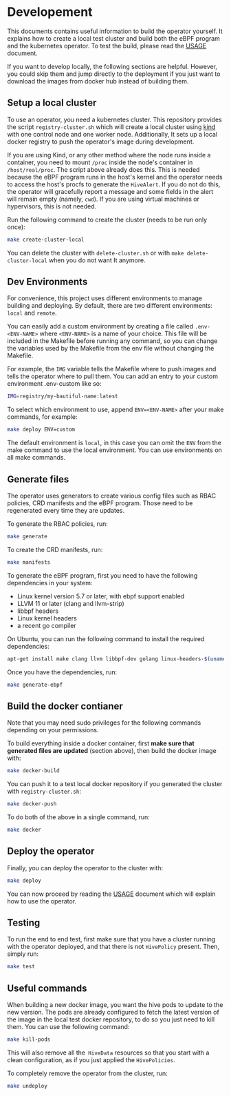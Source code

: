 # Developement

This documents contains useful information to build the operator
yourself. It explains how to create a local test cluster and build
both the eBPF program and the kubernetes operator. To test the build,
please read the [USAGE](./USAGE.md) document.

If you want to develop locally, the following sections are
helpful. However, you could skip them and jump directly to the
deployment if you just want to download the images from docker hub
instead of building them.

## Setup a local cluster

To use an operator, you need a kubernetes cluster. This repository
provides the script `registry-cluster.sh` which will create a local
cluster using [kind](https://github.com/kubernetes-sigs/kind) with one
control node and one worker node. Additionally, It sets up a local
docker registry to push the operator's image during development.

If you are using Kind, or any other method where the node runs inside
a container, you need to mount `/proc` inside the node's container in
`/host/real/proc`. The script above already does this. This is needed
because the eBPF program runs in the host's kernel and the operator
needs to access the host's procfs to generate the `HiveAlert`. If you
do not do this, the operator will gracefully report a message and some
fields in the alert will remain empty (namely, `cwd`). If you are
using virtual machines or hypervisors, this is not needed.

Run the following command to create the cluster (needs to be run only
once):

```bash
make create-cluster-local
```

You can delete the cluster with `delete-cluster.sh` or with
`make delete-cluster-local` when you do not want It anymore.

## Dev Environments

For convenience, this project uses different environments to manage
building and deploying. By default, there are two different
environments: `local` and `remote`.

You can easily add a custom environment by creating a file called
`.env-<ENV-NAME>` where `<ENV-NAME>` is a name of your choice. This
file will be included in the Makefile before running any command, so
you can change the variables used by the Makefile from the env file
without changing the Makefile.

For example, the `IMG` variable tells the Makefile where to push
images and tells the operator where to pull them. You can add an entry
to your custom environment .env-custom like so:

```bash
IMG=registry/my-bautiful-name:latest
```

To select which environment to use, append `ENV=<ENV-NAME>` after your
make commands, for example:

```bash
make deploy ENV=custom
```

The default environment is `local`, in this case you can omit the `ENV`
from the make command to use the local environment. You can use
environments on all make commands.

## Generate files

The operator uses generators to create various config files such as
RBAC policies, CRD manifests and the eBPF program. Those need to be
regenerated every time they are updates.

To generate the RBAC policies, run:

```bash
make generate
```

To create the CRD manifests, run:

```bash
make manifests
```

To generate the eBPF program, first you need to have the following
dependencies in your system:

- Linux kernel version 5.7 or later, with ebpf support enabled
- LLVM 11 or later (clang and llvm-strip)
- libbpf headers
- Linux kernel headers
- a recent go compiler

On Ubuntu, you can run the following command to install the required
dependencies:

```bash
apt-get install make clang llvm libbpf-dev golang linux-headers-$(uname -r)
```

Once you have the dependencies, run:

```bash
make generate-ebpf
```

## Build the docker contianer

Note that you may need sudo privileges for the following commands
depending on your permissions.

To build everything inside a docker container, first **make sure that
generated files are updated** (section above), then build the docker
image with:

```bash
make docker-build
```

You can push it to a test local docker repository if you generated
the cluster with `registry-cluster.sh`:

```bash
make docker-push
```

To do both of the above in a single command, run:

```bash
make docker
```

## Deploy the operator

Finally, you can deploy the operator to the cluster with:

```bash
make deploy
```

You can now proceed by reading the [USAGE](./USAGE.md) document which
will explain how to use the operator.

## Testing

To run the end to end test, first make sure that you have a cluster
running with the operator deployed, and that there is not `HivePolicy`
present. Then, simply run:

```bash
make test
```

## Useful commands

When building a new docker image, you want the hive pods to update to
the new version. The pods are already configured to fetch the latest
version of the image in the local test docker repository, to do so you
just need to kill them. You can use the following command:

```bash
make kill-pods
```

This will also remove all the` HiveData` resources so that you start
with a clean configuration, as if you just applied the `HivePolicies`.

To completely remove the operator from the cluster, run:

```bash
make undeploy
```
